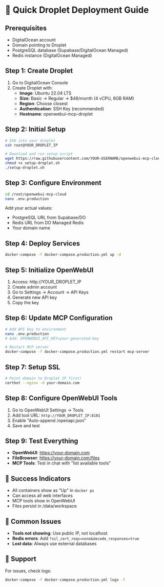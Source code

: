 # 🚀 Quick Droplet Deployment Guide

## Prerequisites
- DigitalOcean account
- Domain pointing to Droplet
- PostgreSQL database (Supabase/DigitalOcean Managed)
- Redis instance (DigitalOcean Managed)

## Step 1: Create Droplet
1. Go to DigitalOcean Console
2. Create Droplet with:
   - **Image**: Ubuntu 22.04 LTS
   - **Size**: Basic → Regular → $48/month (4 vCPU, 8GB RAM)
   - **Region**: Choose closest
   - **Authentication**: SSH Key (recommended)
   - **Hostname**: openwebui-mcp-droplet

## Step 2: Initial Setup
```bash
# SSH into your droplet
ssh root@YOUR_DROPLET_IP

# Download and run setup script
wget https://raw.githubusercontent.com/YOUR-USERNAME/openwebui-mcp-cloud/main/scripts/setup-droplet.sh
chmod +x setup-droplet.sh
./setup-droplet.sh
```

## Step 3: Configure Environment
```bash
cd /root/openwebui-mcp-cloud
nano .env.production
```

Add your actual values:
- PostgreSQL URL from Supabase/DO
- Redis URL from DO Managed Redis
- Your domain name

## Step 4: Deploy Services
```bash
docker-compose -f docker-compose.production.yml up -d
```
## Step 5: Initialize OpenWebUI
1. Access: http://YOUR_DROPLET_IP
2. Create admin account
3. Go to Settings → Account → API Keys
4. Generate new API key
5. Copy the key

## Step 6: Update MCP Configuration
```bash
# Add API key to environment
nano .env.production
# Add: OPENWEBUI_API_KEY=your-generated-key

# Restart MCP server
docker-compose -f docker-compose.production.yml restart mcp-server
```

## Step 7: Setup SSL
```bash
# Point domain to Droplet IP first!
certbot --nginx -d your-domain.com
```

## Step 8: Configure OpenWebUI Tools
1. Go to OpenWebUI Settings → Tools
2. Add tool URL: `http://YOUR_DROPLET_IP:8101`
3. Enable "Auto-append /openapi.json"
4. Save and test

## Step 9: Test Everything
- **OpenWebUI**: https://your-domain.com
- **FileBrowser**: https://your-domain.com/files
- **MCP Tools**: Test in chat with "list available tools"

## 🎉 Success Indicators
- All containers show as "Up" in `docker ps`
- Can access all web interfaces
- MCP tools show in OpenWebUI
- Files persist in /data/workspace

## 🚨 Common Issues
- **Tools not showing**: Use public IP, not localhost
- **Redis errors**: Add `?ssl_cert_reqs=none&decode_responses=true`
- **Lost data**: Always use external databases

## 📧 Support
For issues, check logs:
```bash
docker-compose -f docker-compose.production.yml logs -f
```